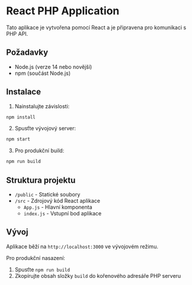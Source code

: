 # React PHP Application

Tato aplikace je vytvořena pomocí React a je připravena pro komunikaci s PHP API.

## Požadavky

- Node.js (verze 14 nebo novější)
- npm (součást Node.js)

## Instalace

1. Nainstalujte závislosti:
```bash
npm install
```

2. Spusťte vývojový server:
```bash
npm start
```

3. Pro produkční build:
```bash
npm run build
```

## Struktura projektu

- `/public` - Statické soubory
- `/src` - Zdrojový kód React aplikace
  - `App.js` - Hlavní komponenta
  - `index.js` - Vstupní bod aplikace

## Vývoj

Aplikace běží na `http://localhost:3000` ve vývojovém režimu.

Pro produkční nasazení:
1. Spusťte `npm run build`
2. Zkopírujte obsah složky `build` do kořenového adresáře PHP serveru 